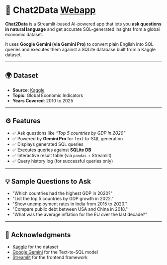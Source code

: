 # 💬 Chat2Data [Webapp](https://chat2data.streamlit.app/)

**Chat2Data** is a Streamlit-based AI-powered app that lets you **ask questions in natural language** and get accurate SQL-generated insights from a global economic dataset.

It uses **Google Gemini (via Gemini Pro)** to convert plain English into SQL queries and executes them against a SQLite database built from a Kaggle dataset.

---

## 🌍 Dataset

- **Source**: [Kaggle](https://www.kaggle.com/](https://www.kaggle.com/datasets/tanishksharma9905/global-economic-indicators-20102025))  
- **Topic**: Global Economic Indicators  
- **Years Covered**: 2010 to 2025  

---

## ⚙️ Features

- ✅ Ask questions like _“Top 5 countries by GDP in 2020”_
- ✅ Powered by **Gemini Pro** for Text-to-SQL generation
- ✅ Displays generated SQL queries
- ✅ Executes queries against **SQLite DB**
- ✅ Interactive result table (via `pandas` + Streamlit)
- ✅ Query history log (for successful queries only)

---

## 💡 Sample Questions to Ask

- "Which countries had the highest GDP in 2020?"
- "List the top 5 countries by GDP growth in 2022."
- "Show unemployment rates in India from 2015 to 2020."
- "Compare public debt between USA and China in 2018."
- "What was the average inflation for the EU over the last decade?"

---

## 🙌 Acknowledgments
- [Kaggle](https://github.com/kaggle) for the dataset
- [Google Gemini](https://github.com/google-gemini) for the Text-to-SQL model
- [Streamlit](https://github.com/streamlit) for the frontend framework
